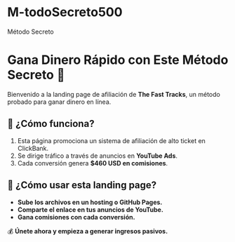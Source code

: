 # M-todoSecreto500
Método Secreto 
# Gana Dinero Rápido con Este Método Secreto 🚀

Bienvenido a la landing page de afiliación de **The Fast Tracks**, un método probado para ganar dinero en línea.

## 📌 ¿Cómo funciona?
1. Esta página promociona un sistema de afiliación de alto ticket en ClickBank.
2. Se dirige tráfico a través de anuncios en **YouTube Ads**.
3. Cada conversión genera **$460 USD en comisiones**.

## 📢 ¿Cómo usar esta landing page?
- **Sube los archivos en un hosting o GitHub Pages.**
- **Comparte el enlace en tus anuncios de YouTube.**
- **Gana comisiones con cada conversión.**

💰 **Únete ahora y empieza a generar ingresos pasivos.**
